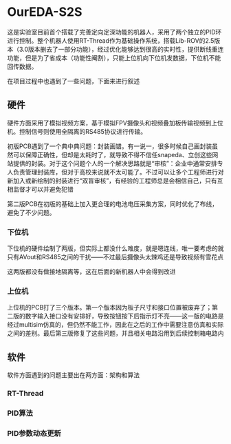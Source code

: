 # OurEDA-S2S

这是实验室目前首个搭载了完善定向定深功能的机器人，采用了两个独立的PID环进行控制。整个机器人使用RT-Thread作为基础操作系统，搭载Lib-ROV的2.5版本（3.0版本删去了一部分功能），经过优化能够达到很高的实时性，提供断线重连功能，但是为了省成本（功能性阉割），只能上位机向下位机发数据，下位机不能回传数据。

在项目过程中也遇到了一些问题，下面来进行叙述

## 硬件

硬件方面采用了模拟视频方案，基于模拟FPV摄像头和视频叠加板传输视频到上位机。控制信号则使用全隔离的RS485协议进行传输。

初版PCB遇到了一个典中典问题：封装画错。有一说一，很多时候自己画封装虽然可以保障正确性，但却是太耗时了，就导致不得不信任snapeda、立创这些网站提供的封装。对于这个问题个人的一个解决思路就是“审核”：企业中通常安排专人负责管理封装库，但对于高校来说就不太可能了。不过可以让多个工程师进行对新加入或新绘制的封装进行“双盲审核”，有经验的工程师总是会相信自己，只有互相监督才可以并避免犯错

第二版PCB在初版的基础上加入更合理的电池电压采集方案，同时优化了布线，避免了不少问题。

### 下位机

下位机的硬件绘制了两版，但实际上都没什么难度，就是嗯连线，唯一要考虑的就只有AVout和RS485之间的干扰——不过最后摄像头太辣鸡还是导致视频有雪花点

这两版都没有做接地隔离等，这在后面的新机器人中会得到改进

### 上位机

上位机的PCB打了三个版本。第一个版本因为板子尺寸和接口位置被废弃了；第二版的数字输入接口没有安排好，导致按钮按下后指示灯不亮——这一版的电路是经过multisim仿真的，但仍然不能工作，因此在之后的工作中需要注意仿真和实际之间的差别。最后第三版修复了这些问题，并且相关电路沿用到后续控制箱电路内

## 软件

软件方面遇到的问题主要出在两方面：架构和算法

### RT-Thread





### PID算法







### PID参数动态更新









